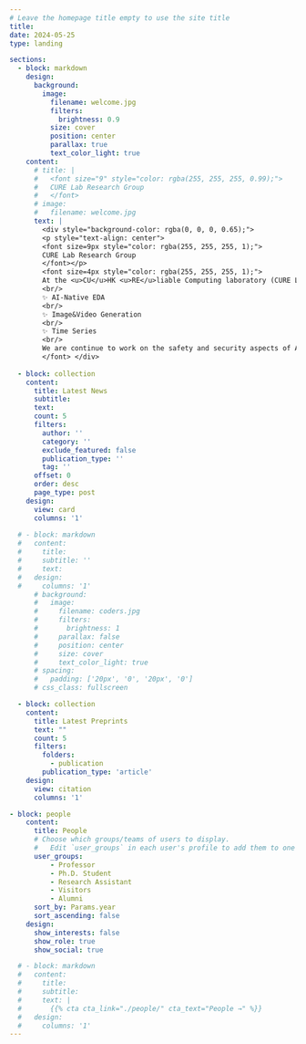 ```yaml
---
# Leave the homepage title empty to use the site title
title:
date: 2024-05-25
type: landing

sections:
  - block: markdown
    design:
      background:
        image:
          filename: welcome.jpg
          filters:
            brightness: 0.9
          size: cover
          position: center
          parallax: true
          text_color_light: true
    content:
      # title: |
      #   <font size="9" style="color: rgba(255, 255, 255, 0.99);">
      #   CURE Lab Research Group
      #   </font>
      # image:
      #   filename: welcome.jpg
      text: |
        <div style="background-color: rgba(0, 0, 0, 0.65);">
        <p style="text-align: center">
        <font size=9px style="color: rgba(255, 255, 255, 1);">
        CURE Lab Research Group
        </font></p>
        <font size=4px style="color: rgba(255, 255, 255, 1);">
        At the <u>CU</u>HK <u>RE</u>liable Computing laboratory (CURE Lab.), our core research methodology is rooted in creating innovative solutions that directly tackle the limitations of state-of-the-art computing technologies. Currently, we are passionately committed to the exploration and advancement of artificial intelligence across a variety of cutting-edge directions:
        <br/>
        ✨ AI-Native EDA
        <br/>
        ✨ Image&Video Generation 
        <br/>
        ✨ Time Series
        <br/>
        We are continue to work on the safety and security aspects of AI, developing robust AI models that can withstand adversarial attacks and operate reliably even under uncertain or volatile conditions.
        </font> </div>
  
  - block: collection
    content:
      title: Latest News
      subtitle:
      text:
      count: 5
      filters:
        author: ''
        category: ''
        exclude_featured: false
        publication_type: ''
        tag: ''
      offset: 0
      order: desc
      page_type: post
    design:
      view: card
      columns: '1'
  
  # - block: markdown
  #   content:
  #     title:
  #     subtitle: ''
  #     text:
  #   design:
  #     columns: '1'
      # background:
      #   image: 
      #     filename: coders.jpg
      #     filters:
      #       brightness: 1
      #     parallax: false
      #     position: center
      #     size: cover
      #     text_color_light: true
      # spacing:
      #   padding: ['20px', '0', '20px', '0']
      # css_class: fullscreen

  - block: collection
    content:
      title: Latest Preprints
      text: ""
      count: 5
      filters:
        folders:
          - publication
        publication_type: 'article'
    design:
      view: citation
      columns: '1'

- block: people
    content:
      title: People
      # Choose which groups/teams of users to display.
      #   Edit `user_groups` in each user's profile to add them to one or more of these groups.
      user_groups:
          - Professor
          - Ph.D. Student
          - Research Assistant
          - Visitors
          - Alumni
      sort_by: Params.year
      sort_ascending: false
    design:
      show_interests: false
      show_role: true
      show_social: true

  # - block: markdown
  #   content:
  #     title:
  #     subtitle:
  #     text: |
  #       {{% cta cta_link="./people/" cta_text="People →" %}}
  #   design:
  #     columns: '1'
---
```

